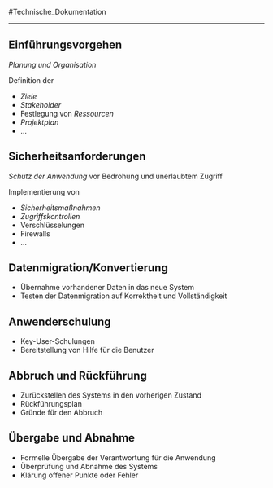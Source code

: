 #Technische_Dokumentation 
***

## Einführungsvorgehen
*Planung und Organisation*

Definition der
- *Ziele*
- *Stakeholder*
- Festlegung von *Ressourcen*
- *Projektplan*
- ...


## Sicherheitsanforderungen
*Schutz der Anwendung* vor Bedrohung und unerlaubtem Zugriff

Implementierung von
- *Sicherheitsmaßnahmen*
- *Zugriffskontrollen*
- Verschlüsselungen
- Firewalls
- ...


## Datenmigration/Konvertierung
- Übernahme vorhandener Daten in das neue System
- Testen der Datenmigration auf Korrektheit und Vollständigkeit


## Anwenderschulung
- Key-User-Schulungen
- Bereitstellung von Hilfe für die Benutzer


## Abbruch und Rückführung
- Zurückstellen des Systems in den vorherigen Zustand
- Rückführungsplan
- Gründe für den Abbruch


## Übergabe und Abnahme
- Formelle Übergabe der Verantwortung für die Anwendung
- Überprüfung und Abnahme des Systems
- Klärung offener Punkte oder Fehler